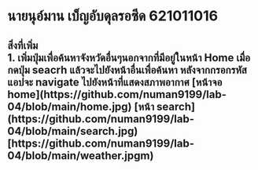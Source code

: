 <h1> นายนุอ์มาน เบ็ญอับดุลรอซีด 621011016
 <h2> สิ่งที่เพิ่ม <br>
1. เพิ่มปุ่มเพื่อค้นหาจังหวัดอื่นๆนอกจากที่มีอยู่ในหน้า Home เมื่อกดปุ่ม seacrh แล้วจะไปยังหน้าอื่นเพื่อค้นหา หลังจากกรอกรหัส แอปจะ navigate ไปยังหน้าที่แสดงสภาพอากาศ
[หน้าจอ home](https://github.com/numan9199/lab-04/blob/main/home.jpg)
[หน้า search](https://github.com/numan9199/lab-04/blob/main/search.jpg)
[https://github.com/numan9199/lab-04/blob/main/weather.jpgm)